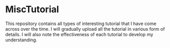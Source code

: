 # MiscTutorial
This repository contains all types of interesting tutorial that I have come across over the time. I will gradually upload all the tutorial in various form of details. I will also note the effectiveness of each tutorial to develop my understanding.
